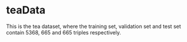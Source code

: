 # teaData
This is the tea dataset, where the training set, validation set and test set contain 5368, 665 and 665 triples respectively.
